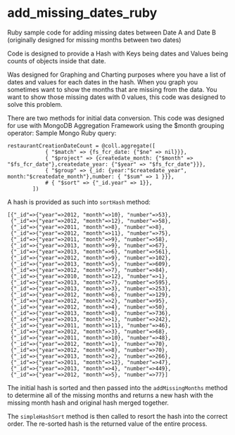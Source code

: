 add_missing_dates_ruby
======================

Ruby sample code for adding missing dates between Date A and Date B (originally designed for missing months between two dates)


Code is designed to provide a Hash with Keys being dates and Values being counts of objects inside that date.

Was designed for Graphing and Charting purposes where you have a list of dates and values for each dates in the hash.  When you graph you sometimes want to show the months that are missing from the data.  You want to show those missing dates with 0 values, this code was designed to solve this problem.

There are two methods for initial data conversion.  This code was designed for use with MongoDB Aggregation Framework using the $month grouping operator:
Sample Mongo Ruby query:

```
restaurantCreationDateCount = @coll.aggregate([
			{ "$match" => {fs_fcr_date: {"$ne" => nil}}},
		    { "$project" => {createdate_month: {"$month" => "$fs_fcr_date"},createdate_year: {"$year" => "$fs_fcr_date"}}},
	    	{ "$group" => {_id: {year:"$createdate_year", month:"$createdate_month"},number: { "$sum" => 1 }}},
			# { "$sort" => {"_id.year" => 1}},
		])
```

 
A hash is provided as such into ```sortHash``` method:

```
[{"_id"=>{"year"=>2012, "month"=>10}, "number"=>53},
 {"_id"=>{"year"=>2012, "month"=>12}, "number"=>58},
 {"_id"=>{"year"=>2011, "month"=>8}, "number"=>8}, 
 {"_id"=>{"year"=>2012, "month"=>11}, "number"=>75}, 
 {"_id"=>{"year"=>2011, "month"=>9}, "number"=>58}, 
 {"_id"=>{"year"=>2013, "month"=>9}, "number"=>67}, 
 {"_id"=>{"year"=>2013, "month"=>6}, "number"=>561}, 
 {"_id"=>{"year"=>2012, "month"=>9}, "number"=>102}, 
 {"_id"=>{"year"=>2013, "month"=>5}, "number"=>609}, 
 {"_id"=>{"year"=>2012, "month"=>7}, "number"=>84}, 
 {"_id"=>{"year"=>2010, "month"=>12}, "number"=>1}, 
 {"_id"=>{"year"=>2013, "month"=>7}, "number"=>595}, 
 {"_id"=>{"year"=>2013, "month"=>3}, "number"=>253}, 
 {"_id"=>{"year"=>2012, "month"=>6}, "number"=>129}, 
 {"_id"=>{"year"=>2012, "month"=>2}, "number"=>95}, 
 {"_id"=>{"year"=>2012, "month"=>4}, "number"=>50}, 
 {"_id"=>{"year"=>2013, "month"=>8}, "number"=>736}, 
 {"_id"=>{"year"=>2013, "month"=>1}, "number"=>242}, 
 {"_id"=>{"year"=>2011, "month"=>11}, "number"=>46}, 
 {"_id"=>{"year"=>2012, "month"=>3}, "number"=>68}, 
 {"_id"=>{"year"=>2011, "month"=>10}, "number"=>48}, 
 {"_id"=>{"year"=>2012, "month"=>1}, "number"=>70}, 
 {"_id"=>{"year"=>2012, "month"=>8}, "number"=>70}, 
 {"_id"=>{"year"=>2013, "month"=>2}, "number"=>266}, 
 {"_id"=>{"year"=>2011, "month"=>12}, "number"=>47}, 
 {"_id"=>{"year"=>2013, "month"=>4}, "number"=>449}, 
 {"_id"=>{"year"=>2012, "month"=>5}, "number"=>77}]
```

The initial hash is sorted and then passed into the ```addMissingMonths``` method to determine all of the missing months and returns a new hash with the missing month hash and original hash merged together.

The ```simpleHashSort``` method is then called to resort the hash into the correct order.  The re-sorted hash is the returned value of the entire process.